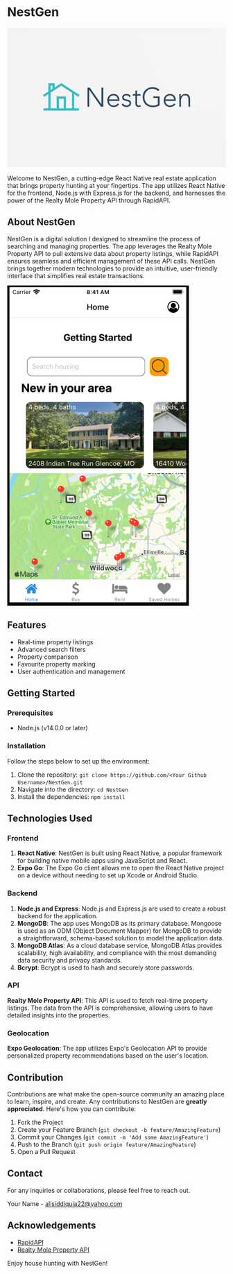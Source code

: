 # NestGen

![alt text](./mobile-frontend/assets/images/splash2.png)

Welcome to NestGen, a cutting-edge React Native real estate application that brings property hunting at your fingertips. The app utilizes React Native for the frontend, Node.js with Express.js for the backend, and harnesses the power of the Realty Mole Property API through RapidAPI.

## About NestGen

NestGen is a digital solution I designed to streamline the process of searching and managing properties. The app leverages the Realty Mole Property API to pull extensive data about property listings, while RapidAPI ensures seamless and efficient management of these API calls. NestGen brings together modern technologies to provide an intuitive, user-friendly interface that simplifies real estate transactions.

![alt text](./mobile-frontend/assets/images/screenshot.png)

## Features

- Real-time property listings
- Advanced search filters
- Property comparison
- Favourite property marking
- User authentication and management

## Getting Started

### Prerequisites

- Node.js (v14.0.0 or later)

### Installation

Follow the steps below to set up the environment:

1. Clone the repository: `git clone https://github.com/<Your Github Username>/NestGen.git`
2. Navigate into the directory: `cd NestGen`
3. Install the dependencies: `npm install`

## Technologies Used

### Frontend

1. **React Native**: NestGen is built using React Native, a popular framework for building native mobile apps using JavaScript and React.
2. **Expo Go**: The Expo Go client allows me to open the React Native project on a device without needing to set up Xcode or Android Studio.

### Backend

1. **Node.js and Express**: Node.js and Express.js are used to create a robust backend for the application.
2. **MongoDB**: The app uses MongoDB as its primary database. Mongoose is used as an ODM (Object Document Mapper) for MongoDB to provide a straightforward, schema-based solution to model the application data.
3. **MongoDB Atlas**: As a cloud database service, MongoDB Atlas provides scalability, high availability, and compliance with the most demanding data security and privacy standards.
4. **Bcrypt**: Bcrypt is used to hash and securely store passwords.

### API

**Realty Mole Property API**: This API is used to fetch real-time property listings. The data from the API is comprehensive, allowing users to have detailed insights into the properties.

### Geolocation

**Expo Geolocation**: The app utilizes Expo's Geolocation API to provide personalized property recommendations based on the user's location.

## Contribution

Contributions are what make the open-source community an amazing place to learn, inspire, and create. Any contributions to NestGen are **greatly appreciated**. Here's how you can contribute:

1. Fork the Project
2. Create your Feature Branch (`git checkout -b feature/AmazingFeature`)
3. Commit your Changes (`git commit -m 'Add some AmazingFeature'`)
4. Push to the Branch (`git push origin feature/AmazingFeature`)
5. Open a Pull Request

## Contact

For any inquiries or collaborations, please feel free to reach out.

Your Name - alisiddiquia22@yahoo.com

## Acknowledgements

- [RapidAPI](https://rapidapi.com/)
- [Realty Mole Property API](https://www.realtymole.com/)

Enjoy house hunting with NestGen!
